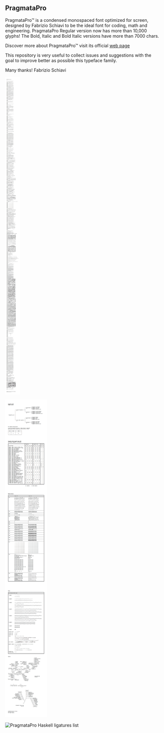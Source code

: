 ## PragmataPro

PragmataPro™ is a condensed monospaced font optimized for screen, designed by Fabrizio Schiavi to be the ideal font for coding, math and engineering.
PragmataPro Regular version now has more than 10,000 glyphs! The Bold, Italic and Bold Italic versions have more than 7000 chars.

Discover more about PragmataPro™ visit its official [web page](https://www.fsd.it/shop/fonts/pragmatapro/)

This repository is very useful to collect issues and suggestions with the goal to improve better as possible this typeface family.

Many thanks!
Fabrizio Schiavi



![All chars of PragmataPro Regular](useful_files/All_chars.png)



![PragmataPro Handbook](useful_files/Handbook.png)



![PragmataPro Haskell ligatures list](https://www.fsd.it/pragmatapro/PragmataPro_Haskell_liga.png)



